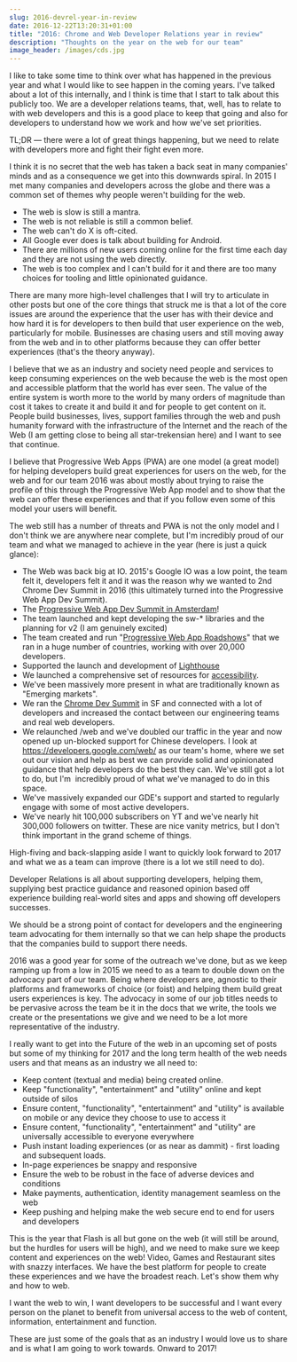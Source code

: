 ```yaml
---
slug: 2016-devrel-year-in-review
date: 2016-12-22T13:20:31+01:00
title: "2016: Chrome and Web Developer Relations year in review"
description: "Thoughts on the year on the web for our team"
image_header: /images/cds.jpg
---
```


I like to take some time to think over what has happened in the previous year
and what I would like to see happen in the coming years. I've talked about a 
lot of this internally, and I think is time that I start to talk about this
publicly too. We are a developer relations teams, that, well, has to relate
to with web developers and this is a good place to keep that going and also for
developers to understand how we work and how we've set priorities.

TL;DR &mdash; there were a lot of great things happening, but we need to relate
with developers more and fight their fight even more.

I think it is no secret that the web has taken a back seat in many companies' 
minds and as a consequence we get into this downwards spiral. In 2015 I met many
companies and developers across the globe and there was a common set of themes
why people weren't building for the web.

* The web is slow is still a mantra.
* The web is not reliable is still a common belief. 
* The web can't do X is oft-cited.
* All Google ever does is talk about building for Android. 
* There are millions of new users coming online for the first time each day and
  they are not using the web directly.
* The web is too complex and I can't build for it and there are too many choices
  for tooling and little opinionated guidance.

There are many more high-level challenges that I will try to articulate in other
posts but one of the core things that struck me is that a lot of the core issues
are around the experience that the user has with their device and how hard it is
for developers to then build that user experience on the web, particularly for
mobile. Businesses are chasing users and still moving away from the web and in
to other platforms because they can offer better experiences (that's the theory
anyway).

I believe that we as an industry and society need people and services to keep
consuming experiences on the web because the web is the most open and accessible
platform that the world has ever seen. The value of the entire system is worth
more to the world by many orders of magnitude than cost it takes to create it
and build it and for people to get content on it. People build businesses,
lives, support families through the web and push humanity forward with the
infrastructure of the Internet and the reach of the Web (I am getting close to
being all star-trekensian here) and I want to see that continue.

I believe that Progressive Web Apps (PWA) are one model (a great model) for
helping developers build great experiences for users on the web, for the web and
for our team 2016 was about mostly about trying to raise the profile of this
through the Progressive Web App model and to show that the web can offer these
experiences and that if you follow even some of this model your users will
benefit.

The web still has a number of threats and PWA is not the only model and I don't
think we are anywhere near complete, but I'm incredibly proud of our team and
what we managed to achieve in the year (here is just a quick glance):

* The Web was back big at IO. 2015's Google IO was a low point, the team felt it,
  developers felt it and it was the reason why we wanted to 2nd Chrome Dev Summit
  in 2016 (this ultimately turned into the Progressive Web App Dev Summit).
* The [Progressive Web App Dev Summit in Amsterdam](https://paul.kinlan.me/organisers-persective-on-progressive-web-app-dev-summit/)!
* The team launched and kept developing the sw-* libraries and the planning for v2 (I am genuinely excited)
* The team created and run "[Progressive Web App
  Roadshows](https://developers.google.com/web/events)" that we ran in a huge 
  number of countries, working with over 20,000 developers.
* Supported the launch and development of [Lighthouse](https://chrome.google.com/webstore/detail/lighthouse/blipmdconlkpinefehnmjammfjpmpbjk?hl=en)
* We launched a comprehensive set of resources for [accessibility](https://developers.google.com/web/fundamentals/accessibility/).
* We've been massively more present in what are traditionally known as "Emerging
  markets".
* We ran the [Chrome Dev Summit](https://developer.chrome.com/devsummit/) in SF
  and connected with a lot of developers and increased the contact between our
  engineering teams and real web developers.
* We relaunched /web and we've doubled our traffic in the year and now opened up
  un-blocked support for Chinese developers. I look at
  https://developers.google.com/web/ as our team's home, where we set out our
  vision and help as best we can provide solid and opinionated guidance that help
  developers do the best they can. We've still got a lot to do, but I'm
  incredibly proud of what we've managed to do in this space.
* We've massively expanded our GDE's support and started to regularly engage
  with some of most active developers.
* We've nearly hit 100,000 subscribers on YT and we've nearly hit 300,000
  followers on twitter. These are nice vanity metrics, but I don't think
  important in the grand scheme of things.

High-fiving and back-slapping aside I want to quickly look forward to 2017 and
what we as a team can improve (there is a lot we still need to do).

Developer Relations is all about supporting developers, helping them, supplying
best practice guidance and reasoned opinion based off experience building
real-world sites and apps and showing off developers successes. 

We should be a strong point of contact for developers and the engineering team
advocating for them internally so that we can help shape the products that the
companies build to support there needs.

2016 was a good year for some of the outreach we've done, but as we keep ramping
up from a low in 2015 we need to as a team to double down on the advocacy part
of our team. Being where developers are, agnostic to their platforms and
frameworks of choice (or foist) and helping them build great users experiences
is key. The advocacy in some of our job titles needs to be pervasive across the
team be it in the docs that we write, the tools we create or the presentations
we give and we need to be a lot more representative of the industry.

I really want to get into the Future of the web in an upcoming set of posts but
some of my thinking for 2017 and the long term health of the web needs users
and that means as an industry we all need to:

* Keep content (textual and media) being created online.
* Keep "functionality", "entertainment" and "utility" online and kept outside of
  silos
* Ensure content, "functionality", "entertainment" and "utility"
  is available on mobile or any device they choose to use to access it
* Ensure content, "functionality", "entertainment" and "utility"
  are universally accessible to everyone everywhere
* Push instant loading experiences (or as near as dammit) - first loading
  and subsequent loads.
* In-page experiences be snappy and responsive
* Ensure the web to be robust in the face of adverse devices and conditions
* Make payments, authentication, identity management seamless on the web
* Keep pushing and helping make the web secure end to end for users
  and developers

This is the year that Flash is all but gone on the web (it will still be around,
but the hurdles for users will be high), and we need to make sure we keep
content and experiences on the web! Video, Games and Restaurant sites with
snazzy interfaces. We have the best platform for people to create these
experiences and we have the broadest reach. Let's show them why and how to web.

I want the web to win, I want developers to be successful and I want every
person on the planet to benefit from universal access to the web of content,
information, entertainment and function. 

These are just some of the goals that as an industry I would love us to share
and is what I am going to work towards. Onward to 2017!
